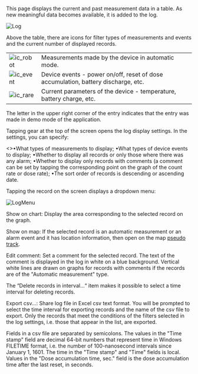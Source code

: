 This page displays the current and past measurement data in a table. As new meaningful data becomes available, it is added to the log.

![Log](Images/log.png)

Above the table, there are icons for filter types of measurements and events and the current number of displayed records.

|                                  |                                                                                   |
| -------------------------------- | --------------------------------------------------------------------------------- |
| ![ic_robot](Images/ic_robot.png) | Measurements made by the device in automatic mode.                                |
| ![ic_event](Images/ic_event.png) | Device events - power on/off, reset of dose accumulation, battery discharge, etc. |
| ![ic_rare](Images/ic_rare.png)   | Current parameters of the device - temperature, battery charge, etc.              |

The letter in the upper right corner of the entry indicates that the entry was made in demo mode of the application.

Tapping gear at the top of the screen opens the log display settings. In the settings, you can specify:

<>•What types of measurements to display;
•What types of device events to display;
•Whether to display all records or only those where there was any alarm;
•Whether to display only records with comments (a comment can be set by tapping the corresponding point on the graph of the count rate or dose rate);
•The sort order of records is descending or ascending date.

Tapping the record on the screen displays a dropdown menu:

![LogMenu](Images/logmenu.png)

Show on chart: Display the area corresponding to the selected record on the graph.

Show on map: If the selected record is an automatic measurement or an alarm event and it has location information, then open on the map [pseudo track](pseudo_tracks.htm).

Edit comment: Set a comment for the selected record. The text of the comment is displayed in the log in white on a blue background. Vertical white lines are drawn on graphs for records with comments if the records are of the "Automatic measurement" type.

The “Delete records in interval...“ item makes it possible to select a time interval for deleting records.

Export csv...: Share log file in Excel csv text format. You will be prompted to select the time interval for exporting records and the name of the csv file to export. Only the records that meet the conditions of the filters selected in the log settings, i.e. those that appear in the list, are exported.

Fields in a csv file are separated by semicolons. The values in the "Time stamp" field are decimal 64-bit numbers that represent time in Windows FILETIME format, i.e. the number of 100-nanosecond intervals since January 1, 1601. The time in the "Time stamp" and "Time" fields is local. Values in the "Dose accumulation time, sec." field is the dose accumulation time after the last reset, in seconds.
